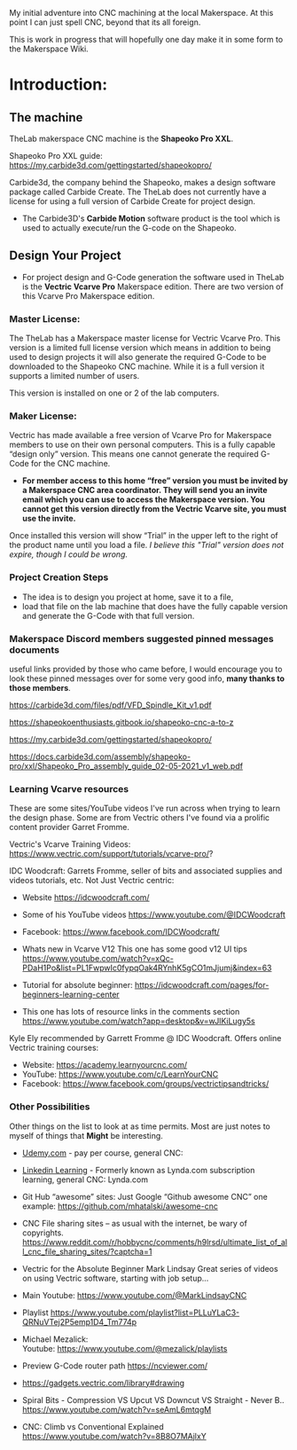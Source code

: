 

My initial adventure into CNC machining at the local Makerspace. At this point I can just spell CNC, beyond  that its all foreign.

This is work in progress that will hopefully one day make it in some form to
the Makerspace Wiki.

# **Introduction:**

## The machine
TheLab makerspace CNC machine is the **Shapeoko Pro XXL**.

Shapeoko Pro XXL guide:  https://my.carbide3d.com/gettingstarted/shapeokopro/

Carbide3d, the company behind the Shapeoko, makes a design software package called Carbide Create. The TheLab does not currently have a license for using a full version of Carbide Create for project design.

- The Carbide3D's **Carbide Motion** software product is the tool which is used to actually execute/run the G-code on the Shapeoko.  

## Design Your Project

- For project design and G-Code generation the software used in TheLab is the **Vectric Vcarve Pro** Makerspace edition. There are two version of this Vcarve Pro Makerspace edition.


 
### Master License:
The TheLab has a Makerspace master license for Vectric Vcarve Pro. This version is a limited full license version which means in addition to being used to design projects it will also generate the required G-Code to be downloaded to the Shapeoko CNC machine. While it is a full version it supports a limited number of users.

This version is installed on one or 2 of the lab computers.
          
### Maker License:
Vectric has made available a free version of Vcarve Pro for Makerspace members to use on their own personal computers. This is a fully capable “design only” version. This means one cannot generate the required G-Code for the CNC machine.

- **For member access to this home “free” version you must be invited by a Makerspace CNC area coordinator. They will send you an invite email which you can use to access the Makerspace version. You cannot get this version directly from the Vectric Vcarve site, you must use the invite.**

Once installed this version will show “Trial” in the upper left to the right of the product name until you load a file. *I believe this "Trial" version does not expire, though I could be wrong.*

### Project Creation Steps
  - The idea is to design you project at home, save it to a file,
  - load that file on the lab machine that does have the fully capable version and generate the G-Code with that full version.


### Makerspace Discord members suggested pinned messages documents
useful links provided by those who came before, I would encourage you to look these pinned messages over for some very good info, **many thanks to those members**.

https://carbide3d.com/files/pdf/VFD_Spindle_Kit_v1.pdf

https://shapeokoenthusiasts.gitbook.io/shapeoko-cnc-a-to-z

https://my.carbide3d.com/gettingstarted/shapeokopro/

https://docs.carbide3d.com/assembly/shapeoko-pro/xxl/Shapeoko_Pro_assembly_guide_02-05-2021_v1_web.pdf


### Learning Vcarve resources

These are some sites/YouTube videos I've run across when trying to learn the design phase.
Some are from Vectric others I've found via a prolific content provider Garret Fromme.

Vectric's Vcarve Training Videos:
https://www.vectric.com/support/tutorials/vcarve-pro/?

IDC Woodcraft:  Garrets Fromme, seller of bits and associated supplies and videos tutorials, etc. Not Just Vectric centric:
- Website
https://idcwoodcraft.com/
- Some of his YouTube videos https://www.youtube.com/@IDCWoodcraft
- Facebook: https://www.facebook.com/IDCWoodcraft/

- Whats new in Vcarve V12
This one has some good v12 UI tips  https://www.youtube.com/watch?v=xQc-PDaH1Po&list=PL1FwpwIc0fypqOak4RYnhK5gCO1mJjumj&index=63
- Tutorial for absolute beginner: 
https://idcwoodcraft.com/pages/for-beginners-learning-center

- This one has lots of resource links in the comments section
https://www.youtube.com/watch?app=desktop&v=wJlKiLugy5s

      
Kyle Ely recommended by Garrett Fromme @ IDC Woodcraft. Offers online Vectric training courses:
- Website: https://academy.learnyourcnc.com/   
- YouTube: https://www.youtube.com/c/LearnYourCNC
- Facebook: https://www.facebook.com/groups/vectrictipsandtricks/

### Other Possibilities
Other things on the list to look at as time permits. Most are just notes to myself of things that **Might** be interesting.

- [Udemy.com](https://www.udemy.com) - pay per course, general CNC:

- [Linkedin Learning](https://www.linkedin.com/learning/) -  Formerly known as Lynda.com subscription learning, general CNC: Lynda.com

- Git Hub “awesome” sites: Just Google “Github awesome CNC”
one example:   https://github.com/mhatalski/awesome-cnc

- CNC File sharing sites – as usual with the internet, be wary of copyrights. https://www.reddit.com/r/hobbycnc/comments/h9lrsd/ultimate_list_of_all_cnc_file_sharing_sites/?captcha=1

- Vectric for the Absolute Beginner Mark Lindsay
Great series of videos on using Vectric software, starting with job setup...
- Main Youtube:    https://www.youtube.com/@MarkLindsayCNC
- Playlist
https://www.youtube.com/playlist?list=PLLuYLaC3-QRNuVTej2P5emp1D4_Tm774p

- Michael Mezalick:  
Youtube:  https://www.youtube.com/@mezalick/playlists

- Preview G-Code router path
https://ncviewer.com/

- https://gadgets.vectric.com/library#drawing

- Spiral Bits - Compression VS Upcut VS Downcut VS Straight - Never B..
https://www.youtube.com/watch?v=seAmL6mtqgM

- CNC: Climb vs Conventional Explained
https://www.youtube.com/watch?v=8B8O7MAjlxY

